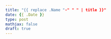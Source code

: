 ```yaml
---
title: "{{ replace .Name "-" " " | title }}"
date: {{ .Date }}
type: post
mathjax: false
draft: true
---
```


